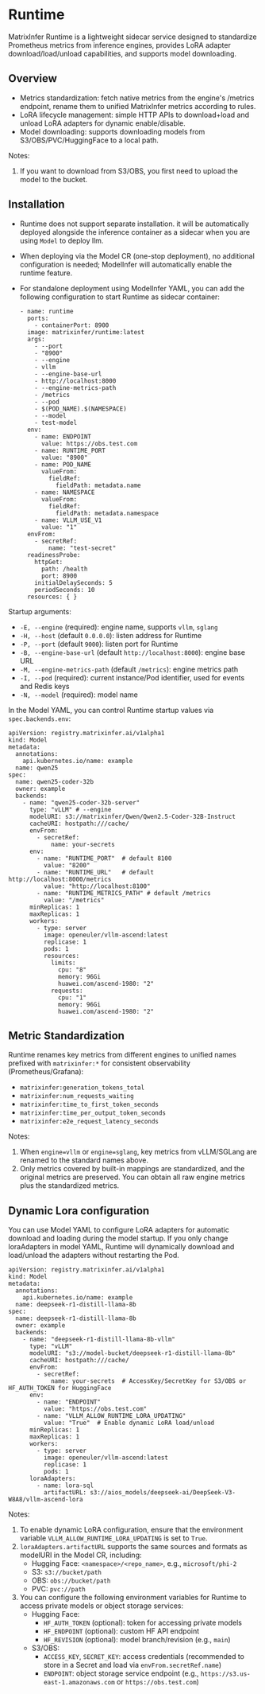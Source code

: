 # Runtime

MatrixInfer Runtime is a lightweight sidecar service designed to standardize Prometheus metrics from inference engines, provides LoRA adapter download/load/unload capabilities, and supports model downloading.

## Overview

- Metrics standardization: fetch native metrics from the engine's /metrics endpoint, rename them to unified MatrixInfer metrics according to rules.
- LoRA lifecycle management: simple HTTP APIs to download+load and unload LoRA adapters for dynamic enable/disable.
- Model downloading: supports downloading models from S3/OBS/PVC/HuggingFace to a local path.

Notes:

1. If you want to download from S3/OBS, you first need to upload the model to the bucket.

## Installation

- Runtime does not support separate installation.  it will be automatically deployed alongside the inference container as a sidecar when you are using `Model` to deploy llm.
- When deploying via the Model CR (one-stop deployment), no additional configuration is needed; ModelInfer will automatically enable the runtime feature.
- For standalone deployment using ModelInfer YAML, you can add the following configuration to start Runtime as sidecar container:

  ```
  - name: runtime
    ports:
      - containerPort: 8900
    image: matrixinfer/runtime:latest
    args:
      - --port
      - "8900"
      - --engine
      - vllm
      - --engine-base-url
      - http://localhost:8000
      - --engine-metrics-path
      - /metrics
      - --pod
      - $(POD_NAME).$(NAMESPACE)
      - --model
      - test-model
    env:
      - name: ENDPOINT
        value: https://obs.test.com
      - name: RUNTIME_PORT
        value: "8900"
      - name: POD_NAME
        valueFrom:
          fieldRef:
            fieldPath: metadata.name
      - name: NAMESPACE
        valueFrom:
          fieldRef:
            fieldPath: metadata.namespace
      - name: VLLM_USE_V1
        value: "1"
    envFrom:
      - secretRef:
          name: "test-secret"
    readinessProbe:
      httpGet:
        path: /health
        port: 8900
      initialDelaySeconds: 5
      periodSeconds: 10
    resources: { }
  ```

Startup arguments:

- `-E, --engine` (required): engine name, supports `vllm`, `sglang`
- `-H, --host` (default `0.0.0.0`): listen address for Runtime
- `-P, --port` (default `9000`): listen port for Runtime
- `-B, --engine-base-url` (default `http://localhost:8000`): engine base URL
- `-M, --engine-metrics-path` (default `/metrics`): engine metrics path
- `-I, --pod` (required): current instance/Pod identifier, used for events and Redis keys
- `-N, --model` (required): model name

In the Model YAML, you can control Runtime startup values via `spec.backends.env`:

```
apiVersion: registry.matrixinfer.ai/v1alpha1
kind: Model
metadata:
  annotations:
    api.kubernetes.io/name: example
  name: qwen25
spec:
  name: qwen25-coder-32b
  owner: example
  backends:
    - name: "qwen25-coder-32b-server"
      type: "vLLM" # --engine
      modelURI: s3://matrixinfer/Qwen/Qwen2.5-Coder-32B-Instruct
      cacheURI: hostpath:///cache/
      envFrom:
        - secretRef:
            name: your-secrets
      env:
        - name: "RUNTIME_PORT"  # default 8100
          value: "8200"
        - name: "RUNTIME_URL"   # default http://localhost:8000/metrics
          value: "http://localhost:8100"
        - name: "RUNTIME_METRICS_PATH" # default /metrics
          value: "/metrics"
      minReplicas: 1
      maxReplicas: 1
      workers:
        - type: server
          image: openeuler/vllm-ascend:latest
          replicase: 1
          pods: 1
          resources:
            limits:
              cpu: "8"
              memory: 96Gi
              huawei.com/ascend-1980: "2"
            requests:
              cpu: "1"
              memory: 96Gi
              huawei.com/ascend-1980: "2"
```

## Metric Standardization

Runtime renames key metrics from different engines to unified names prefixed with `matrixinfer:*` for consistent observability (Prometheus/Grafana):

- `matrixinfer:generation_tokens_total`
- `matrixinfer:num_requests_waiting`
- `matrixinfer:time_to_first_token_seconds`
- `matrixinfer:time_per_output_token_seconds`
- `matrixinfer:e2e_request_latency_seconds`

Notes:

1. When `engine=vllm` or `engine=sglang`, key metrics from vLLM/SGLang are renamed to the standard names above.
2. Only metrics covered by built-in mappings are standardized, and the original metrics are preserved. You can obtain all raw engine metrics plus the standardized metrics.

## Dynamic Lora configuration

You can use Model YAML to configure LoRA adapters for automatic download and loading during the model startup. 
If you only change loraAdapters in model YAML, Runtime will dynamically download and load/unload the adapters without restarting the Pod.

```
apiVersion: registry.matrixinfer.ai/v1alpha1
kind: Model
metadata:
  annotations:
    api.kubernetes.io/name: example
  name: deepseek-r1-distill-llama-8b
spec:
  name: deepseek-r1-distill-llama-8b
  owner: example
  backends:
    - name: "deepseek-r1-distill-llama-8b-vllm"
      type: "vLLM"
      modelURI: "s3://model-bucket/deepseek-r1-distill-llama-8b"
      cacheURI: hostpath:///cache/
      envFrom:
        - secretRef:
            name: your-secrets  # AccessKey/SecretKey for S3/OBS or HF_AUTH_TOKEN for HuggingFace
      env:
        - name: "ENDPOINT"
          value: "https://obs.test.com"
        - name: "VLLM_ALLOW_RUNTIME_LORA_UPDATING"
          value: "True"  # Enable dynamic LoRA load/unload
      minReplicas: 1
      maxReplicas: 1
      workers:
        - type: server
          image: openeuler/vllm-ascend:latest
          replicase: 1
          pods: 1
      loraAdapters:
        - name: lora-sql
          artifactURL: s3://aios_models/deepseek-ai/DeepSeek-V3-W8A8/vllm-ascend-lora
```

Notes:

1. To enable dynamic LoRA configuration, ensure that the environment variable `VLLM_ALLOW_RUNTIME_LORA_UPDATING` is set to `True`.
2. `loraAdapters.artifactURL` supports the same sources and formats as modelURI in the Model CR, including:
   - Hugging Face: `<namespace>/<repo_name>`, e.g., `microsoft/phi-2`
   - S3: `s3://bucket/path`
   - OBS: `obs://bucket/path`
   - PVC: `pvc://path`
3. You can configure the following environment variables for Runtime to access private models or object storage services:
   - Hugging Face:
     - `HF_AUTH_TOKEN` (optional): token for accessing private models
     - `HF_ENDPOINT` (optional): custom HF API endpoint
     - `HF_REVISION` (optional): model branch/revision (e.g., `main`)
   - S3/OBS:
     - `ACCESS_KEY`, `SECRET_KEY`: access credentials (recommended to store in a Secret and load via `envFrom.secretRef.name`)
     - `ENDPOINT`: object storage service endpoint (e.g., `https://s3.us-east-1.amazonaws.com` or `https://obs.test.com`)

